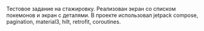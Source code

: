 Тестовое задание на стажировку. Реализован экран со списком покемонов и экран с деталями. В проекте использовал jetpack compose, pagination, material3, hilt, retrofit, coroutines.
